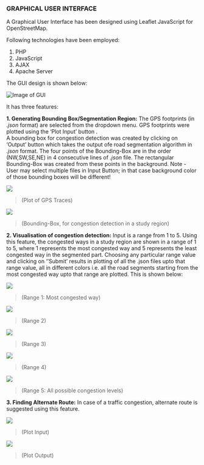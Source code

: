 ### GRAPHICAL USER INTERFACE

A Graphical User Interface has been designed using Leaflet JavaScript for OpenStreetMap. 

 Following technologies have been employed: <br/>
1.	PHP <br/>
2.	JavaScript <br/>
3.	AJAX <br/>
4.	Apache Server

The GUI design is shown below:

![Image of GUI](https://github.com/cs60050/MacTrackz/blob/master/Picture/GUI.png)

 
It has three features:

**1.	Generating Bounding Box/Segmentation Region:**
	The GPS footprints (in *.json* format) are selected from the dropdown menu. 
	GPS footprints were plotted using the ‘Plot Input’ button .  
	A bounding box for congestion detection was created by clicking on ‘Output’ button 		which takes the output ofe road segmentation algorithm in *.json* format. The four   	 points of the Bounding-Box are in the order (NW,SW,SE,NE) in 4 consecutive lines of 	 *.json* file. The rectangular Bounding-Box was created from these points in the 	 	 background. 
Note - User may select multiple files in Input Button; in that case background color of those bounding boxes will be different! 

![](https://github.com/cs60050/MacTrackz/blob/master/Picture/Feature1_Input.png)

> (Plot of GPS Traces)


![](https://github.com/cs60050/MacTrackz/blob/master/Picture/Feature1_Output.png)

> (Bounding-Box, for congestion detection in a study region)


**2.	Visualisation of congestion detection:**
	Input is a range from 1 to 5.
	Using this feature, the congested ways in a study region are shown in a range of 1 to 	  5, where 1 represents the most congested way and 5 represents the least congested way 	in the segmented part. 
	Choosing any particular range value and clicking on ‘’Submit’ results in plotting of 	 all the .json files upto that range value, all in different colors i.e. all the road 	  segments starting from the most congested way upto that range are plotted. 
	This is shown below:
    
![](https://github.com/cs60050/MacTrackz/blob/master/Picture/Feature2_1.png)

 > (Range 1: Most congested way)



![](https://github.com/cs60050/MacTrackz/blob/master/Picture/Feature2_2.png)

   > (Range 2)



![](https://github.com/cs60050/MacTrackz/blob/master/Picture/Feature2_3.png)

   > (Range 3)
   
   

![](https://github.com/cs60050/MacTrackz/blob/master/Picture/Feature2_4.png)

   > (Range 4)
   
   

![](https://github.com/cs60050/MacTrackz/blob/master/Picture/Feature2_5.png)

   > (Range 5: All possible congestion levels)

**3.	Finding Alternate Route:**
	In case of a traffic congestion, alternate route is suggested using this feature.  


![](https://github.com/cs60050/MacTrackz/blob/master/Picture/Feature3_input.png)

> (Plot Input)


![](https://github.com/cs60050/MacTrackz/blob/master/Picture/Feature3_output.png)

> (Plot Output)

